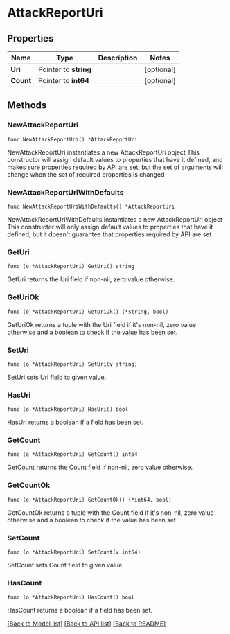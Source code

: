 # AttackReportUri

## Properties

Name | Type | Description | Notes
------------ | ------------- | ------------- | -------------
**Uri** | Pointer to **string** |  | [optional] 
**Count** | Pointer to **int64** |  | [optional] 

## Methods

### NewAttackReportUri

`func NewAttackReportUri() *AttackReportUri`

NewAttackReportUri instantiates a new AttackReportUri object
This constructor will assign default values to properties that have it defined,
and makes sure properties required by API are set, but the set of arguments
will change when the set of required properties is changed

### NewAttackReportUriWithDefaults

`func NewAttackReportUriWithDefaults() *AttackReportUri`

NewAttackReportUriWithDefaults instantiates a new AttackReportUri object
This constructor will only assign default values to properties that have it defined,
but it doesn't guarantee that properties required by API are set

### GetUri

`func (o *AttackReportUri) GetUri() string`

GetUri returns the Uri field if non-nil, zero value otherwise.

### GetUriOk

`func (o *AttackReportUri) GetUriOk() (*string, bool)`

GetUriOk returns a tuple with the Uri field if it's non-nil, zero value otherwise
and a boolean to check if the value has been set.

### SetUri

`func (o *AttackReportUri) SetUri(v string)`

SetUri sets Uri field to given value.

### HasUri

`func (o *AttackReportUri) HasUri() bool`

HasUri returns a boolean if a field has been set.

### GetCount

`func (o *AttackReportUri) GetCount() int64`

GetCount returns the Count field if non-nil, zero value otherwise.

### GetCountOk

`func (o *AttackReportUri) GetCountOk() (*int64, bool)`

GetCountOk returns a tuple with the Count field if it's non-nil, zero value otherwise
and a boolean to check if the value has been set.

### SetCount

`func (o *AttackReportUri) SetCount(v int64)`

SetCount sets Count field to given value.

### HasCount

`func (o *AttackReportUri) HasCount() bool`

HasCount returns a boolean if a field has been set.


[[Back to Model list]](../README.md#documentation-for-models) [[Back to API list]](../README.md#documentation-for-api-endpoints) [[Back to README]](../README.md)


